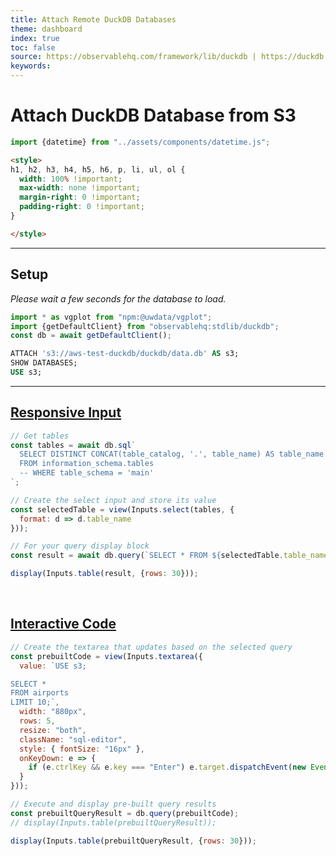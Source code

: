 ```yaml
---
title: Attach Remote DuckDB Databases
theme: dashboard
index: true
toc: false
source: https://observablehq.com/framework/lib/duckdb | https://duckdb.org/docs/api/wasm/overview.html | https://duckdb.org/docs/guides/network_cloud_storage/duckdb_over_https_or_s3.html | https://observablehq.com/@bayre/duckdb-s3 | https://talk.observablehq.com/t/loading-a-duckdb-database/8977/4 | https://tobilg.com/using-duckdb-wasm-for-in-browser-data-engineering | https://duckdb.org/docs/guides/network_cloud_storage/duckdb_over_https_or_s3
keywords: 
---
```


# Attach DuckDB Database from S3

```js
import {datetime} from "../assets/components/datetime.js";
```

<div class="datetime-container">
  <div id="datetime"></div>
</div>

```html
<style>
h1, h2, h3, h4, h5, h6, p, li, ul, ol {
  width: 100% !important;
  max-width: none !important;
  margin-right: 0 !important;
  padding-right: 0 !important;
}

</style>
```
---

## Setup
*Please wait a few seconds for the database to load.*
```js echo=true
import * as vgplot from "npm:@uwdata/vgplot";
import {getDefaultClient} from "observablehq:stdlib/duckdb";
const db = await getDefaultClient();
```

```sql echo=true
ATTACH 's3://aws-test-duckdb/duckdb/data.db' AS s3;
SHOW DATABASES;
USE s3;
```

---

## <u>Responsive Input</u>

```js echo=true
// Get tables
const tables = await db.sql`
  SELECT DISTINCT CONCAT(table_catalog, '.', table_name) AS table_name
  FROM information_schema.tables 
  -- WHERE table_schema = 'main'
`;

// Create the select input and store its value
const selectedTable = view(Inputs.select(tables, {
  format: d => d.table_name
}));
```

```js echo=true
// For your query display block
const result = await db.query(`SELECT * FROM ${selectedTable.table_name} LIMIT 10;`);

display(Inputs.table(result, {rows: 30}));
```

<br>

## <u>Interactive Code</u>

```js echo=true
// Create the textarea that updates based on the selected query
const prebuiltCode = view(Inputs.textarea({
  value: `USE s3;

SELECT * 
FROM airports
LIMIT 10;`,
  width: "880px",
  rows: 5,
  resize: "both",
  className: "sql-editor",
  style: { fontSize: "16px" },
  onKeyDown: e => {
    if (e.ctrlKey && e.key === "Enter") e.target.dispatchEvent(new Event("input"));
  }
}));
```

```js echo=true
// Execute and display pre-built query results
const prebuiltQueryResult = db.query(prebuiltCode);
// display(Inputs.table(prebuiltQueryResult));

display(Inputs.table(prebuiltQueryResult, {rows: 30}));
```